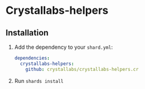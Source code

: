 # Crystallabs-helpers

## Installation

1. Add the dependency to your `shard.yml`:

   ```yaml
   dependencies:
     crystallabs-helpers:
       github: crystallabs/crystallabs-helpers.cr
   ```

2. Run `shards install`
